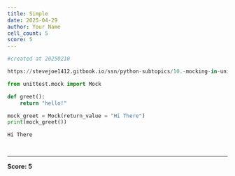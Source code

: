 ```yaml
---
title: Simple
date: 2025-04-29
author: Your Name
cell_count: 5
score: 5
---
```


```python
#created at 20250210
```


```python
https://stevejoe1412.gitbook.io/ssn/python-subtopics/10.-mocking-in-unit-tests
```


```python
from unittest.mock import Mock

def greet():
    return "hello!"

mock_greet = Mock(return_value = "Hi There")
print(mock_greet())
```

    Hi There



```python

```


```python


```


---
**Score: 5**